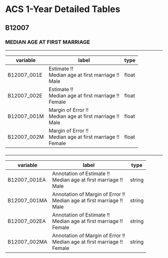 # ACS 1-Year Detailed Tables

## B12007

### MEDIAN AGE AT FIRST MARRIAGE

___

| variable | label | type |
| ----- | ----- | ----- |
| B12007_001E | Estimate !!<br>Median age at first marriage !!<br>Male | float |
| B12007_002E | Estimate !!<br>Median age at first marriage !!<br>Female | float |
| B12007_001M | Margin of Error !!<br>Median age at first marriage !!<br>Male | float |
| B12007_002M | Margin of Error !!<br>Median age at first marriage !!<br>Female | float |
### 

___

| variable | label | type |
| ----- | ----- | ----- |
| B12007_001EA | Annotation of Estimate !!<br>Median age at first marriage !!<br>Male | string |
| B12007_001MA | Annotation of Margin of Error !!<br>Median age at first marriage !!<br>Male | string |
| B12007_002EA | Annotation of Estimate !!<br>Median age at first marriage !!<br>Female | string |
| B12007_002MA | Annotation of Margin of Error !!<br>Median age at first marriage !!<br>Female | string |

